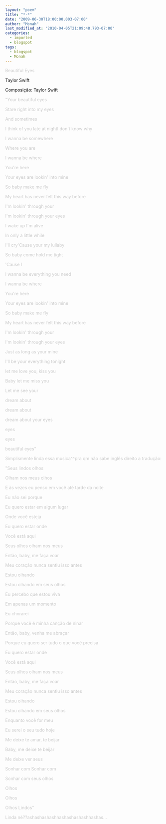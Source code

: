 ```yaml
---
layout: "poem"
title: "*-*"
date: "2009-06-30T18:00:00.003-07:00"
author: "Monah"
last_modified_at: "2010-04-05T21:09:48.793-07:00"
categories:
  - imported
  - blogspot
tags:
  - blogspot
  - Monah
---
```


<span style="color:#cccccc;">Beautiful Eyes

Taylor Swift

Composição: Taylor Swift

</span><span style="color:#cccccc;">

</span><span style="color:#cccccc;">"Your beautiful eyes

</span><span style="color:#cccccc;"> Stare right into my eyes

</span><span style="color:#cccccc;"> And sometimes

</span><span style="color:#cccccc;"> I think of you late at nightI don't know why

</span><span style="color:#cccccc;"> I wanna be somewhere

</span><span style="color:#cccccc;"> Where you are

</span><span style="color:#cccccc;"> I wanna be where

</span><span style="color:#cccccc;"> 

</span><span style="color:#cccccc;"> You're here

</span><span style="color:#cccccc;"> Your eyes are lookin' into mine

</span><span style="color:#cccccc;"> So baby make me fly

</span><span style="color:#cccccc;"> My heart has never felt this way before

</span><span style="color:#cccccc;"> I'm lookin' through your

</span><span style="color:#cccccc;"> I'm lookin' through your eyes

</span><span style="color:#cccccc;"> 

</span><span style="color:#cccccc;"> I wake up I'm alive

</span><span style="color:#cccccc;"> In only a little while

</span><span style="color:#cccccc;"> I'll cry'Cause your my lullaby

</span><span style="color:#cccccc;"> So baby come hold me tight

</span><span style="color:#cccccc;"> 'Cause I

</span><span style="color:#cccccc;"> I wanna be everything you need

</span><span style="color:#cccccc;"> I wanna be where

</span><span style="color:#cccccc;"> 

</span><span style="color:#cccccc;"> You're here

</span><span style="color:#cccccc;"> Your eyes are lookin' into mine

</span><span style="color:#cccccc;"> So baby make me fly

</span><span style="color:#cccccc;"> My heart has never felt this way before

</span><span style="color:#cccccc;"> I'm lookin' through your

</span><span style="color:#cccccc;"> I'm lookin' through your eyes

</span><span style="color:#cccccc;"> 

</span><span style="color:#cccccc;"> Just as long as your mine

</span><span style="color:#cccccc;"> I'll be your everything tonight

</span><span style="color:#cccccc;"> let me love you, kiss you

</span><span style="color:#cccccc;"> Baby let me miss you

</span><span style="color:#cccccc;"> Let me see your

</span><span style="color:#cccccc;"> dream about

</span><span style="color:#cccccc;"> dream about

</span><span style="color:#cccccc;"> dream about your eyes

</span><span style="color:#cccccc;"> eyes

</span><span style="color:#cccccc;"> eyes

</span><span style="color:#cccccc;"> beautiful eyes"

</span><span style="color:#cccccc;">

</span><span style="color:#cccccc;">Simplismente linda essa musica^^pra qm não sabe inglês direito a tradução:

</span><span style="color:#cccccc;">

</span><span style="color:#cccccc;">"Seus lindos olhos

</span><span style="color:#cccccc;"> Olham nos meus olhos

</span><span style="color:#cccccc;"> E às vezes eu penso em você até tarde da noite

</span><span style="color:#cccccc;"> Eu não sei porque

</span><span style="color:#cccccc;"> Eu quero estar em algum lugar

</span><span style="color:#cccccc;"> Onde você esteja

</span><span style="color:#cccccc;"> Eu quero estar onde

</span><span style="color:#cccccc;"> 

</span><span style="color:#cccccc;"> Você está aqui

</span><span style="color:#cccccc;"> Seus olhos olham nos meus

</span><span style="color:#cccccc;"> Então, baby, me faça voar

</span><span style="color:#cccccc;"> Meu coração nunca sentiu isso antes

</span><span style="color:#cccccc;"> Estou olhando

</span><span style="color:#cccccc;"> Estou olhando em seus olhos

</span><span style="color:#cccccc;"> 

</span><span style="color:#cccccc;"> Eu percebo que estou viva

</span><span style="color:#cccccc;"> Em apenas um momento

</span><span style="color:#cccccc;"> Eu chorarei

</span><span style="color:#cccccc;"> Porque você é minha canção de ninar

</span><span style="color:#cccccc;"> Então, baby, venha me abraçar

</span><span style="color:#cccccc;"> Porque eu quero ser tudo o que você precisa

</span><span style="color:#cccccc;"> Eu quero estar onde

</span><span style="color:#cccccc;"> 

</span><span style="color:#cccccc;"> Você está aqui

</span><span style="color:#cccccc;"> Seus olhos olham nos meus

</span><span style="color:#cccccc;"> Então, baby, me faça voar

</span><span style="color:#cccccc;"> Meu coração nunca sentiu isso antes

</span><span style="color:#cccccc;"> Estou olhando

</span><span style="color:#cccccc;"> Estou olhando em seus olhos

</span><span style="color:#cccccc;"> 

</span><span style="color:#cccccc;"> Enquanto você for meu

</span><span style="color:#cccccc;"> Eu serei o seu tudo hoje

</span><span style="color:#cccccc;"> Me deixe te amar, te beijar

</span><span style="color:#cccccc;"> Baby, me deixe te beijar

</span><span style="color:#cccccc;"> Me deixe ver seus

</span><span style="color:#cccccc;"> Sonhar com Sonhar com

</span><span style="color:#cccccc;"> Sonhar com seus olhos

</span><span style="color:#cccccc;"> Olhos

</span><span style="color:#cccccc;"> Olhos

</span><span style="color:#cccccc;"> Olhos Lindos"

</span><span style="color:#cccccc;">

</span><span style="color:#cccccc;">

</span><span style="color:#cccccc;">Linda né??ashashashashhashashashashhashas...

</span>